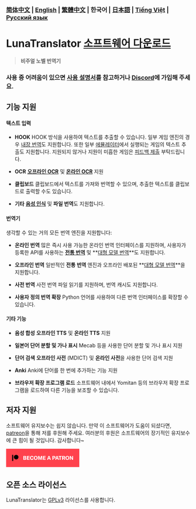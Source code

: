 ### [简体中文](README.md) | [English](README_en.md) | [繁體中文](README_cht.md) | 한국어 | [日本語](README_ja.md) | [Tiếng Việt](README_vi.md) | [Русский язык](README_ru.md)

# LunaTranslator [소프트웨어 다운로드](https://docs.lunatranslator.org/ko/README.html)  

> **비주얼 노벨 번역기**
 
### 사용 중 어려움이 있으면 [사용 설명서](https://docs.lunatranslator.org/ko)를 참고하거나 [Discord](https://discord.com/invite/ErtDwVeAbB)에 가입해 주세요.

## 기능 지원

#### 텍스트 입력

- **HOOK** HOOK 방식을 사용하여 텍스트를 추출할 수 있습니다. 일부 게임 엔진의 경우 [내장 번역](https://docs.lunatranslator.org/ko/embedtranslate.html)도 지원합니다. 또한 일부 [에뮬레이터](https://docs.lunatranslator.org/ko/emugames.html)에서 실행되는 게임의 텍스트 추출도 지원합니다. 지원되지 않거나 지원이 미흡한 게임은 [피드백 제출](https://github.com/HIllya51/LunaTranslator/issues/new?assignees=&labels=enhancement&projects=&template=01_game_request.yaml) 부탁드립니다.

- **OCR** **[오프라인 OCR](https://docs.lunatranslator.org/ko/useapis/ocrapi.html)** 및 **[온라인 OCR](https://docs.lunatranslator.org/ko/useapis/ocrapi.html)** 지원

- **클립보드** 클립보드에서 텍스트를 가져와 번역할 수 있으며, 추출한 텍스트를 클립보드로 출력할 수도 있습니다.

- **기타** **[음성 인식](https://docs.lunatranslator.org/ko/sr.html)** 및 **파일 번역**도 지원합니다.

#### 번역기

생각할 수 있는 거의 모든 번역 엔진을 지원합니다:

- **온라인 번역** 많은 즉시 사용 가능한 온라인 번역 인터페이스를 지원하며, 사용자가 등록한 API를 사용하는 **[전통 번역](https://docs.lunatranslator.org/ko/useapis/tsapi.html)** 및 **[대형 모델 번역](https://docs.lunatranslator.org/ko/guochandamoxing.html)**도 지원합니다.

- **오프라인 번역** 일반적인 **전통 번역** 엔진과 오프라인 배포된 **[대형 모델 번역](https://docs.lunatranslator.org/ko/offlinellm.html)**을 지원합니다.

- **사전 번역** 사전 번역 파일 읽기를 지원하며, 번역 캐시도 지원합니다.

- **사용자 정의 번역 확장** Python 언어를 사용하여 다른 번역 인터페이스를 확장할 수 있습니다.

#### 기타 기능

- **음성 합성** **오프라인 TTS** 및 **온라인 TTS** 지원

- **일본어 단어 분할 및 가나 표시** Mecab 등을 사용한 단어 분할 및 가나 표시 지원

- **단어 검색** **오프라인 사전** (MDICT) 및 **온라인 사전**을 사용한 단어 검색 지원

- **Anki** Anki에 단어를 한 번에 추가하는 기능 지원

- **브라우저 확장 프로그램 로드** 소프트웨어 내에서 Yomitan 등의 브라우저 확장 프로그램을 로드하여 다른 기능을 보조할 수 있습니다.

## 저자 지원

소프트웨어 유지보수는 쉽지 않습니다. 만약 이 소프트웨어가 도움이 되셨다면, [patreon](https://patreon.com/HIllya51)을 통해 저를 후원해 주세요. 여러분의 후원은 소프트웨어의 장기적인 유지보수에 큰 힘이 될 것입니다. 감사합니다~

<a href="https://patreon.com/HIllya51" target='_blank'><img width="200" src="../docs/become_a_patron_4x1_black_logo_white_text_on_coral.svg"></a>

## 오픈 소스 라이선스

LunaTranslator는 [GPLv3](../LICENSE) 라이선스를 사용합니다.
